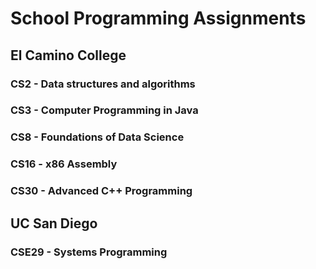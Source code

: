 # School Programming Assignments
## El Camino College
### CS2 - Data structures and algorithms
### CS3 - Computer Programming in Java
### CS8 - Foundations of Data Science
### CS16 - x86 Assembly
### CS30 - Advanced C++ Programming
## UC San Diego
### CSE29 - Systems Programming
